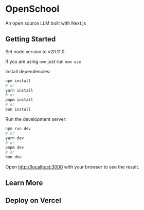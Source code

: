 # OpenSchool

An open source LLM built with Next.js

## Getting Started

Set node version to v20.11.0

If you are using `nvm` just run `nvm use`

Install dependencies:

```bash
npm install
# or
yarn install
# or
pnpm install
# or
bun install
```


Run the development server:

```bash
npm run dev
# or
yarn dev
# or
pnpm dev
# or
bun dev
```

Open [http://localhost:3000](http://localhost:3000) with your browser to see the result.

## Learn More

## Deploy on Vercel
